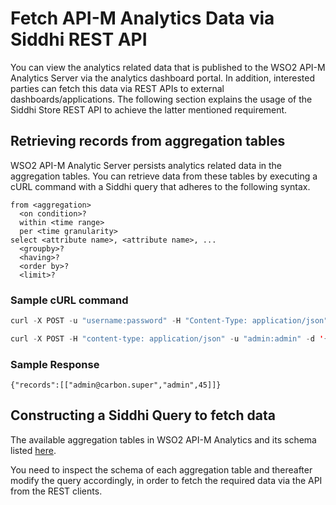 # Fetch API-M Analytics Data via Siddhi REST API

You can view the analytics related data that is published to the WSO2 API-M Analytics Server via the analytics dashboard portal. In addition, interested parties can fetch this data via REST APIs to external dashboards/applications. The following section explains the usage of the Siddhi Store REST API to achieve the latter mentioned requirement.


## Retrieving records from aggregation tables

WSO2 API-M Analytic Server persists analytics related data in the aggregation tables. You can retrieve data from these tables by executing a cURL command with a Siddhi query that adheres to the following syntax.

```
from <aggregation> 
  <on condition>?
  within <time range>
  per <time granularity>
select <attribute name>, <attribute name>, ...
  <groupby>?
  <having>?
  <order by>?
  <limit>? 
```


### Sample cURL command

``` java tab="Format"
curl -X POST -u "username:password" -H "Content-Type: application/json"  -d '{"appName" : "APIM_ACCESS_SUMMARY", "query" : "from <aggregatiom_table> on <condition> within <from_timestamp>, <to_timestamp> per \"<granularity>\" select <comma separated column list> order by <required_column_to_order> DESC"}' "https://<hostname>:<port>/stores/query" -k
```

``` java tab="Sample"
curl -X POST -H "content-type: application/json" -u "admin:admin" -d '{"appName" : "APIM_ACCESS_SUMMARY", "query" : "from ApiUserPerAppAgg on apiName==\"PizzaShackAPI\" within 1537333194000L, 1539752394000L per \"days\" select username, apiCreator, sum(totalRequestCount) as net_total_requests group by username, apiCreator order by net_total_requests DESC" }' "https://localhost:7444/stores/query" -k
```


### Sample Response

```{"records":[["admin@carbon.super","admin",45]]}```

## Constructing a Siddhi Query to fetch data

The available aggregation tables in WSO2 API-M Analytics and its schema listed [here]({{base_path}}/observe/api-manager-analytics/analytics-event-streams-and-aggregations/#api-manager-aggregate-tables). 

You need to inspect the schema of each aggregation table and thereafter modify the query accordingly, in order to fetch the required data via the API from the REST clients.
